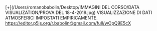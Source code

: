 [+](/Users/romanobabolin/Desktop/IMMAGINI DEL CORSO/DATA VISUALIZATION/PROVA DEL 18-4-2019.jpg)
VISUALIZZAZIONE DI DATI ATMOSFERICI IMPOSTATI EMPIRICAMENTE.
https://editor.p5js.org/r.babolin@gmail.com/full/wOpQ9E5cX
